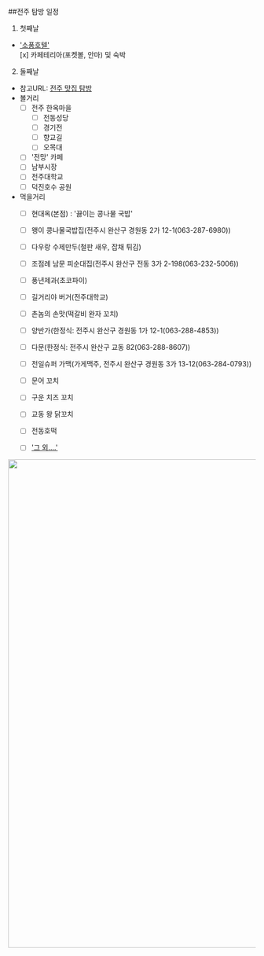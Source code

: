 ##전주 탐방 일정

1. 첫째날
  - ['소풍호텔'](http://sopoonghotel.co.kr/)<br>
  [x] 카페테리아(포켓볼, 안마) 및 숙박
2. 둘째날
  - 참고URL: [전주 맛집 탐방](http://blog.naver.com/maddnjswl/220150987234?spi_ref=m_blog_kakaotalk)<br>
  - 볼거리
    - [ ] 전주 한옥마을<br>
      - [ ] 전동성당
      - [ ] 경기전
      - [ ] 향교길
      - [ ] 오목대
    - [ ] '전망' 카페
    - [ ] 남부시장
    - [ ] 전주대학교
    - [ ] 덕진호수 공원
    
  - 먹을거리
    - [ ] 현대옥(본점) : '끓이는 콩나물 국밥'
    - [ ] 왱이 콩나물국밥집(전주시 완산구 경원동 2가 12-1(063-287-6980))
    - [ ] 다우랑 수제만두(철판 새우, 잡채  튀김)
    - [ ] 조점례 남문 피순대집(전주시 완산구 전동 3가 2-198(063-232-5006))
    - [ ] 풍년제과(초코파이)
    - [ ] 길거리야 버거(전주대학교)
    - [ ] 촌놈의 손맛(떡갈비 완자 꼬치)
    - [ ] 양반가(한정식: 전주시 완산구 경원동 1가 12-1(063-288-4853))
    - [ ] 다문(한정식: 전주시 완산구 교동 82(063-288-8607))
    - [ ] 전일슈퍼 가맥(가게맥주, 전주시 완산구 경원동 3가 13-12(063-284-0793))
    - [ ] 문어 꼬치
    - [ ] 구운 치즈 꼬치
    - [ ] 교동 왕 닭꼬치
    - [ ] 전동호떡
    - [ ] ['그 외....'](http://blog.naver.com/smileunu?Redirect=Log&logNo=220020641517)
    
    


<img width="936" height="994" src="http://postfiles16.naver.net/20140515_207/acmejh91_14001632914190pmhO_JPEG/hanok_map.jpg?type=w1"/>
